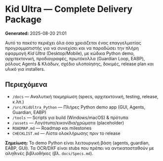 # Kid Ultra — Complete Delivery Package
**Generated:** 2025-08-20 21:01

Αυτό το πακέτο περιέχει όλα όσα χρειάζεται ένας επαγγελματίας προγραμματιστής για να συνεχίσει και να παραδώσει
την πλήρη εφαρμογή *Kid Ultra* (Desktop/Mobile), με κώδικα Python demo, αρχιτεκτονική, προδιαγραφές, πρωτόκολλα
(Guardian Loop, EABP), ρόλους Agents & Κλάδων, σχέδιο υλοποίησης, δοκιμές, release plan και υλικό για installers.

## Περιεχόμενα
- `/docs` — Αναλυτική τεκμηρίωση (specs, αρχιτεκτονική, testing, release, κ.λπ.)
- `/src/KidUltra_Python` — Πλήρες Python demo app (GUI, Agents, Guardian, EABP)
- `/tools` — Scripts για build (Windows/macOS) & πρότυπα
- `/assets` — Λογότυπο/εικονίδια/χρώματα (placeholder)
- `ROADMAP.md` — Roadmap και milestones
- `CHECKLIST.md` — Λίστα ολοκλήρωσης πριν το release

**Σημείωση:** Το demo Python είναι λειτουργική βάση (agents, guardian, EABP, GUI). Τα OCR/DXF είναι stubs που πρέπει
να αντικατασταθούν με αληθινές βιβλιοθήκες (βλ. `docs/Specs.md`).

